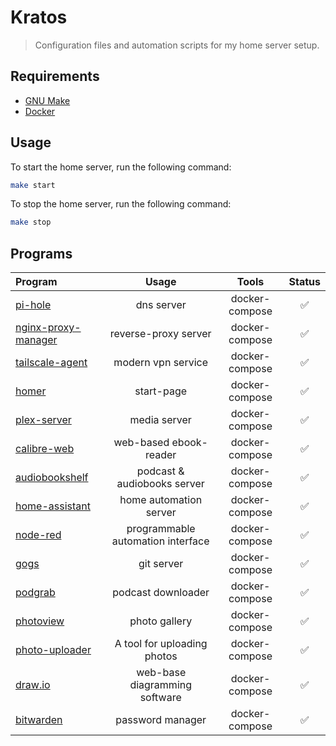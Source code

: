# Kratos
> Configuration files and automation scripts for my home server setup.

## Requirements

- [GNU Make](https://www.gnu.org/software/make/)
- [Docker](https://www.docker.com/#)

## Usage
To start the home server, run the following command:
```bash
make start
```

To stop the home server, run the following command:
```bash
make stop
```

## Programs

| Program                                                    | Usage                              | Tools          | Status |
| :--------------------------------------------------------- | :--------------------------------: | :------------: | :----: |
| [pi-hole](https://pi-hole.net/)                            | dns server                         | docker-compose | ✅ |
| [nginx-proxy-manager](https://nginxproxymanager.com/)      | reverse-proxy server               | docker-compose | ✅ |
| [tailscale-agent](https://tailscale.com/)                  | modern vpn service                 | docker-compose | ✅ |
| [homer](https://github.com/bastienwirtz/homer)             | start-page                         | docker-compose | ✅ |
| [plex-server](https://plex.tv/)                            | media server                       | docker-compose | ✅ |
| [calibre-web](https://github.com/janeczku/calibre-web)     | web-based ebook-reader             | docker-compose | ✅ |
| [audiobookshelf](https://www.audiobookshelf.org/)          | podcast & audiobooks server        | docker-compose | ✅ |
| [home-assistant](https://www.home-assistant.io/)           | home automation server             | docker-compose | ✅ |
| [node-red](https://nodered.org/)                           | programmable automation interface  | docker-compose | ✅ |
| [gogs](https://gogs.io/)                                   | git server                         | docker-compose | ✅ |
| [podgrab](https://github.com/akhilrex/podgrab)             | podcast downloader                 | docker-compose | ✅ |
| [photoview](https://github.com/photoview/photoview)        | photo gallery                      | docker-compose | ✅ |
| [photo-uploader](https://filebrowser.org/)                 | A tool for uploading photos        | docker-compose | ✅ |
| [draw.io](https://github.com/jgraph/drawio)                | web-base diagramming software      | docker-compose | ✅ |
| [bitwarden](https://bitwarden.com/)                        | password manager                   | docker-compose | ✅ |